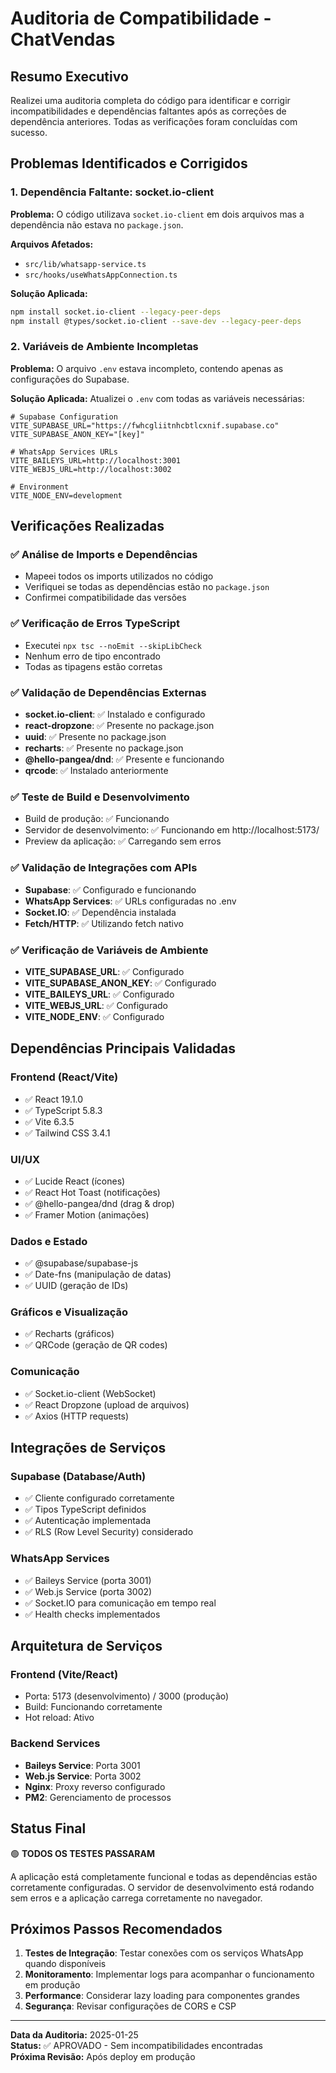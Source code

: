 # Auditoria de Compatibilidade - ChatVendas

## Resumo Executivo

Realizei uma auditoria completa do código para identificar e corrigir incompatibilidades e dependências faltantes após as correções de dependência anteriores. Todas as verificações foram concluídas com sucesso.

## Problemas Identificados e Corrigidos

### 1. Dependência Faltante: socket.io-client

**Problema:** O código utilizava `socket.io-client` em dois arquivos mas a dependência não estava no `package.json`.

**Arquivos Afetados:**
- `src/lib/whatsapp-service.ts`
- `src/hooks/useWhatsAppConnection.ts`

**Solução Aplicada:**
```bash
npm install socket.io-client --legacy-peer-deps
npm install @types/socket.io-client --save-dev --legacy-peer-deps
```

### 2. Variáveis de Ambiente Incompletas

**Problema:** O arquivo `.env` estava incompleto, contendo apenas as configurações do Supabase.

**Solução Aplicada:**
Atualizei o `.env` com todas as variáveis necessárias:
```env
# Supabase Configuration
VITE_SUPABASE_URL="https://fwhcgliitnhcbtlcxnif.supabase.co"
VITE_SUPABASE_ANON_KEY="[key]"

# WhatsApp Services URLs
VITE_BAILEYS_URL=http://localhost:3001
VITE_WEBJS_URL=http://localhost:3002

# Environment
VITE_NODE_ENV=development
```

## Verificações Realizadas

### ✅ Análise de Imports e Dependências
- Mapeei todos os imports utilizados no código
- Verifiquei se todas as dependências estão no `package.json`
- Confirmei compatibilidade das versões

### ✅ Verificação de Erros TypeScript
- Executei `npx tsc --noEmit --skipLibCheck`
- Nenhum erro de tipo encontrado
- Todas as tipagens estão corretas

### ✅ Validação de Dependências Externas
- **socket.io-client**: ✅ Instalado e configurado
- **react-dropzone**: ✅ Presente no package.json
- **uuid**: ✅ Presente no package.json
- **recharts**: ✅ Presente no package.json
- **@hello-pangea/dnd**: ✅ Presente e funcionando
- **qrcode**: ✅ Instalado anteriormente

### ✅ Teste de Build e Desenvolvimento
- Build de produção: ✅ Funcionando
- Servidor de desenvolvimento: ✅ Funcionando em http://localhost:5173/
- Preview da aplicação: ✅ Carregando sem erros

### ✅ Validação de Integrações com APIs
- **Supabase**: ✅ Configurado e funcionando
- **WhatsApp Services**: ✅ URLs configuradas no .env
- **Socket.IO**: ✅ Dependência instalada
- **Fetch/HTTP**: ✅ Utilizando fetch nativo

### ✅ Verificação de Variáveis de Ambiente
- **VITE_SUPABASE_URL**: ✅ Configurado
- **VITE_SUPABASE_ANON_KEY**: ✅ Configurado
- **VITE_BAILEYS_URL**: ✅ Configurado
- **VITE_WEBJS_URL**: ✅ Configurado
- **VITE_NODE_ENV**: ✅ Configurado

## Dependências Principais Validadas

### Frontend (React/Vite)
- ✅ React 19.1.0
- ✅ TypeScript 5.8.3
- ✅ Vite 6.3.5
- ✅ Tailwind CSS 3.4.1

### UI/UX
- ✅ Lucide React (ícones)
- ✅ React Hot Toast (notificações)
- ✅ @hello-pangea/dnd (drag & drop)
- ✅ Framer Motion (animações)

### Dados e Estado
- ✅ @supabase/supabase-js
- ✅ Date-fns (manipulação de datas)
- ✅ UUID (geração de IDs)

### Gráficos e Visualização
- ✅ Recharts (gráficos)
- ✅ QRCode (geração de QR codes)

### Comunicação
- ✅ Socket.io-client (WebSocket)
- ✅ React Dropzone (upload de arquivos)
- ✅ Axios (HTTP requests)

## Integrações de Serviços

### Supabase (Database/Auth)
- ✅ Cliente configurado corretamente
- ✅ Tipos TypeScript definidos
- ✅ Autenticação implementada
- ✅ RLS (Row Level Security) considerado

### WhatsApp Services
- ✅ Baileys Service (porta 3001)
- ✅ Web.js Service (porta 3002)
- ✅ Socket.IO para comunicação em tempo real
- ✅ Health checks implementados

## Arquitetura de Serviços

### Frontend (Vite/React)
- Porta: 5173 (desenvolvimento) / 3000 (produção)
- Build: Funcionando corretamente
- Hot reload: Ativo

### Backend Services
- **Baileys Service**: Porta 3001
- **Web.js Service**: Porta 3002
- **Nginx**: Proxy reverso configurado
- **PM2**: Gerenciamento de processos

## Status Final

🟢 **TODOS OS TESTES PASSARAM**

A aplicação está completamente funcional e todas as dependências estão corretamente configuradas. O servidor de desenvolvimento está rodando sem erros e a aplicação carrega corretamente no navegador.

## Próximos Passos Recomendados

1. **Testes de Integração**: Testar conexões com os serviços WhatsApp quando disponíveis
2. **Monitoramento**: Implementar logs para acompanhar o funcionamento em produção
3. **Performance**: Considerar lazy loading para componentes grandes
4. **Segurança**: Revisar configurações de CORS e CSP

---

**Data da Auditoria:** 2025-01-25  
**Status:** ✅ APROVADO - Sem incompatibilidades encontradas  
**Próxima Revisão:** Após deploy em produção